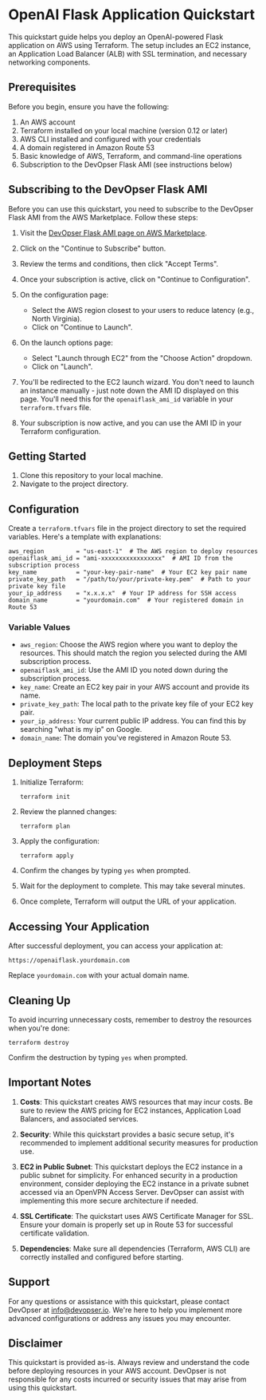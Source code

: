 # OpenAI Flask Application Quickstart

This quickstart guide helps you deploy an OpenAI-powered Flask application on AWS using Terraform. The setup includes an EC2 instance, an Application Load Balancer (ALB) with SSL termination, and necessary networking components.

## Prerequisites

Before you begin, ensure you have the following:

1. An AWS account
2. Terraform installed on your local machine (version 0.12 or later)
3. AWS CLI installed and configured with your credentials
4. A domain registered in Amazon Route 53
5. Basic knowledge of AWS, Terraform, and command-line operations
6. Subscription to the DevOpser Flask AMI (see instructions below)

## Subscribing to the DevOpser Flask AMI

Before you can use this quickstart, you need to subscribe to the DevOpser Flask AMI from the AWS Marketplace. Follow these steps:

1. Visit the [DevOpser Flask AMI page on AWS Marketplace](https://aws.amazon.com/marketplace/pp/prodview-tti62q7ulbcoq).

2. Click on the "Continue to Subscribe" button.

3. Review the terms and conditions, then click "Accept Terms".

4. Once your subscription is active, click on "Continue to Configuration".

5. On the configuration page:
   - Select the AWS region closest to your users to reduce latency (e.g., North Virginia).
   - Click on "Continue to Launch".

6. On the launch options page:
   - Select "Launch through EC2" from the "Choose Action" dropdown.
   - Click on "Launch".

7. You'll be redirected to the EC2 launch wizard. You don't need to launch an instance manually - just note down the AMI ID displayed on this page. You'll need this for the `openaiflask_ami_id` variable in your `terraform.tfvars` file.

8. Your subscription is now active, and you can use the AMI ID in your Terraform configuration.

## Getting Started

1. Clone this repository to your local machine.
2. Navigate to the project directory.

## Configuration

Create a `terraform.tfvars` file in the project directory to set the required variables. Here's a template with explanations:

```hcl
aws_region         = "us-east-1"  # The AWS region to deploy resources
openaiflask_ami_id = "ami-xxxxxxxxxxxxxxxxx"  # AMI ID from the subscription process
key_name           = "your-key-pair-name"  # Your EC2 key pair name
private_key_path   = "/path/to/your/private-key.pem"  # Path to your private key file
your_ip_address    = "x.x.x.x"  # Your IP address for SSH access
domain_name        = "yourdomain.com"  # Your registered domain in Route 53
```

### Variable Values

- `aws_region`: Choose the AWS region where you want to deploy the resources. This should match the region you selected during the AMI subscription process.
- `openaiflask_ami_id`: Use the AMI ID you noted down during the subscription process.
- `key_name`: Create an EC2 key pair in your AWS account and provide its name.
- `private_key_path`: The local path to the private key file of your EC2 key pair.
- `your_ip_address`: Your current public IP address. You can find this by searching "what is my ip" on Google.
- `domain_name`: The domain you've registered in Amazon Route 53.

## Deployment Steps

1. Initialize Terraform:
   ```
   terraform init
   ```

2. Review the planned changes:
   ```
   terraform plan
   ```

3. Apply the configuration:
   ```
   terraform apply
   ```

4. Confirm the changes by typing `yes` when prompted.

5. Wait for the deployment to complete. This may take several minutes.

6. Once complete, Terraform will output the URL of your application.

## Accessing Your Application

After successful deployment, you can access your application at:

```
https://openaiflask.yourdomain.com
```

Replace `yourdomain.com` with your actual domain name.

## Cleaning Up

To avoid incurring unnecessary costs, remember to destroy the resources when you're done:

```
terraform destroy
```

Confirm the destruction by typing `yes` when prompted.

## Important Notes

1. **Costs**: This quickstart creates AWS resources that may incur costs. Be sure to review the AWS pricing for EC2 instances, Application Load Balancers, and associated services.

2. **Security**: While this quickstart provides a basic secure setup, it's recommended to implement additional security measures for production use.

3. **EC2 in Public Subnet**: This quickstart deploys the EC2 instance in a public subnet for simplicity. For enhanced security in a production environment, consider deploying the EC2 instance in a private subnet accessed via an OpenVPN Access Server. DevOpser can assist with implementing this more secure architecture if needed.

4. **SSL Certificate**: The quickstart uses AWS Certificate Manager for SSL. Ensure your domain is properly set up in Route 53 for successful certificate validation.

5. **Dependencies**: Make sure all dependencies (Terraform, AWS CLI) are correctly installed and configured before starting.

## Support

For any questions or assistance with this quickstart, please contact DevOpser at info@devopser.io. We're here to help you implement more advanced configurations or address any issues you may encounter.

## Disclaimer

This quickstart is provided as-is. Always review and understand the code before deploying resources in your AWS account. DevOpser is not responsible for any costs incurred or security issues that may arise from using this quickstart.